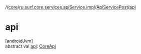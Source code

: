 //[core](../../../index.md)/[ru.surf.core.services.apiService.impl](../index.md)/[ApiServicePost](index.md)/[api](api.md)

# api

[androidJvm]\
abstract val [api](api.md): [CoreApi](../../ru.surf.core.services.api/-core-api/index.md)
